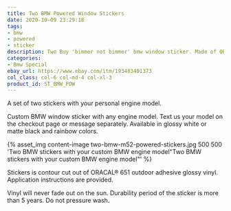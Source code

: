 ```yaml
---
title: Two BMW Powered Window Stickers
date: 2020-10-09 23:29:18
tags:
- bmw
- powered
- sticker
description: Two Buy 'bimmer not bimmer' bmw window sticker. Made of ORACAL 651 and Cricut holographic vinyl.
categories:
- Bmw Special
ebay_url: https://www.ebay.com/itm/193483401373
col_class: col-6 col-md-4 col-xl-3
product_id: ST_BMW_POW
---
```


A set of two stickers with your personal engine model.

<!-- more -->
<!-- {% asset_img content-image sticker-touring-bmw.jpg 500 500 'Touring sticker for bmw cars"Vinyl sticker for touring bmw cars"' %} -->

Custom BMW window sticker with any engine model. Text us your model on the checkout page or message separately. Available in glossy white or matte black and rainbow colors.

{% asset_img content-image two-bmw-m52-powered-stickers.jpg 500 500 'Two BMW stickers with your custom BMW engine model"Two BMW stickers with your custom BMW engine model"' %}

Stickers is contour cut out of ORACAL® 651 outdoor adhesive glossy vinyl. Application instructions are provided.

Vinyl will never fade out on the sun. Durability period of the sticker is more than 5 years. Do not pressure wash.